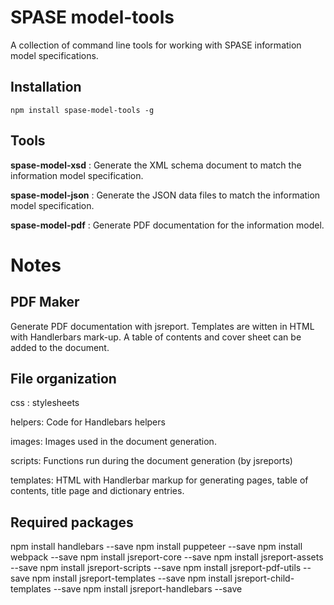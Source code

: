 # SPASE model-tools

A collection of command line tools for working with SPASE information model specifications.

## Installation

`npm install spase-model-tools -g`

## Tools

**spase-model-xsd** : Generate the XML schema document to match the information model specification.

**spase-model-json** : Generate the JSON data files to match the information model specification.

**spase-model-pdf** : Generate PDF documentation for the information model.

# Notes 

## PDF Maker

Generate PDF documentation with jsreport. Templates are witten in HTML with Handlerbars mark-up.
A table of contents and cover sheet can be added to the document.

## File organization

   css : stylesheets
   
   helpers: Code for Handlebars helpers
   
   images: Images used in the document generation.
   
   scripts: Functions run during the document generation (by jsreports)
   
   templates: HTML with Handlerbar markup for generating pages, table of contents, title page and dictionary entries.
  
## Required packages 

npm install handlebars --save
npm install puppeteer --save
npm install webpack --save
npm install jsreport-core --save
npm install jsreport-assets --save
npm install jsreport-scripts --save
npm install jsreport-pdf-utils --save
npm install jsreport-templates --save
npm install jsreport-child-templates --save
npm install jsreport-handlebars --save
